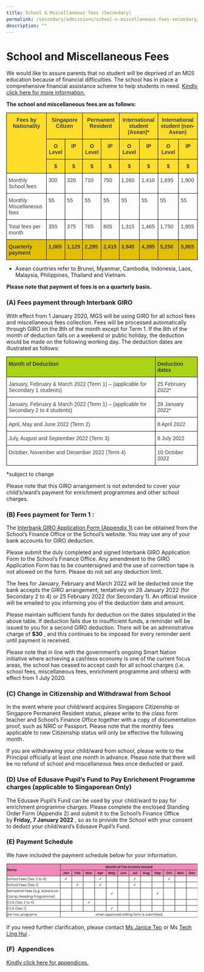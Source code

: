 ```yaml
---
title: School & Miscellaneous fees (Secondary)
permalink: /secondary/admissions/school-n-miscellaneous-fees-secondary/
description: ""
---
```

# School and Miscellaneous Fees 

We would like to assure parents that no student will be deprived of an MGS education because of financial difficulties. The school has in place a comprehensive financial assistance scheme to help students in need. [Kindly click here for more information.](https://staging.dt6ildc2mnegy.amplifyapp.com/secondary/admissions/financial-assistance-n-scholarships/)

**The school and miscellaneous fees are as follows:**

<style type="text/css">
.tg  {border-collapse:collapse;border-spacing:0;}
.tg td{border-color:black;border-style:solid;border-width:1px;font-family:Arial, sans-serif;font-size:14px;
  overflow:hidden;padding:10px 5px;word-break:normal;}
.tg th{border-color:black;border-style:solid;border-width:1px;font-family:Arial, sans-serif;font-size:14px;
  font-weight:normal;overflow:hidden;padding:10px 5px;word-break:normal;}
.tg .tg-omza{background-color:#FFDE29;color:#3D3D3D;font-weight:bold;text-align:center;vertical-align:top}
.tg .tg-uwnk{color:#3D3D3D;text-align:left;vertical-align:top}
.tg .tg-4whn{background-color:#E2BF00;color:#3D3D3D;font-weight:bold;text-align:left;vertical-align:top}
</style>
<table class="tg">
<thead>
  <tr>
    <th class="tg-omza" rowspan="3">Fees by Nationality</th>
    <th class="tg-omza" colspan="2">Singapore Citizen</th>
    <th class="tg-omza" colspan="2">Permanent Resident</th>
    <th class="tg-omza" colspan="2">International student (Asean)*</th>
    <th class="tg-omza" colspan="2">International student (non-Asean)</th>
  </tr>
  <tr>
    <th class="tg-omza">O Level</th>
    <th class="tg-omza">IP</th>
    <th class="tg-omza">O Level</th>
    <th class="tg-omza">IP</th>
    <th class="tg-omza">O Level</th>
    <th class="tg-omza">IP</th>
    <th class="tg-omza">O Level</th>
    <th class="tg-omza">IP</th>
  </tr>
  <tr>
    <th class="tg-omza">$</th>
    <th class="tg-omza">$</th>
    <th class="tg-omza">$</th>
    <th class="tg-omza">$</th>
    <th class="tg-omza">$</th>
    <th class="tg-omza">$</th>
    <th class="tg-omza">$</th>
    <th class="tg-omza">$</th>
  </tr>
</thead>
<tbody>
  <tr>
    <td class="tg-uwnk">Monthly School fees</td>
    <td class="tg-uwnk">300</td>
    <td class="tg-uwnk">320</td>
    <td class="tg-uwnk">710</td>
    <td class="tg-uwnk">750</td>
    <td class="tg-uwnk">1,260</td>
    <td class="tg-uwnk">1,410</td>
    <td class="tg-uwnk">1,695</td>
    <td class="tg-uwnk">1,900</td>
  </tr>
  <tr>
    <td class="tg-uwnk">Monthly Miscellaneous fees</td>
    <td class="tg-uwnk">55</td>
    <td class="tg-uwnk">55</td>
    <td class="tg-uwnk">55</td>
    <td class="tg-uwnk">55</td>
    <td class="tg-uwnk">55</td>
    <td class="tg-uwnk">55</td>
    <td class="tg-uwnk">55</td>
    <td class="tg-uwnk">55</td>
  </tr>
  <tr>
    <td class="tg-uwnk">Total fees per month</td>
    <td class="tg-uwnk">355</td>
    <td class="tg-uwnk">375</td>
    <td class="tg-uwnk">765</td>
    <td class="tg-uwnk">805</td>
    <td class="tg-uwnk">1,315</td>
    <td class="tg-uwnk">1,465</td>
    <td class="tg-uwnk">1,750</td>
    <td class="tg-uwnk">1,955</td>
  </tr>
  <tr>
    <td class="tg-4whn">Quarterly payment</td>
    <td class="tg-4whn">1,065</td>
    <td class="tg-4whn">1,125</td>
    <td class="tg-4whn">2,295</td>
    <td class="tg-4whn">2,415</td>
    <td class="tg-4whn">3,945</td>
    <td class="tg-4whn">4,395</td>
    <td class="tg-4whn">5,250</td>
    <td class="tg-4whn">5,865</td>
  </tr>
</tbody>
</table>

* Asean countries refer to Brunei, Myanmar, Cambodia, Indonesia, Laos, Malaysia, Philippines, Thailand and Vietnam.

**Please note that payment of fees is on a quarterly basis.**

### (A) Fees payment through Interbank GIRO

With effect from 1 January 2020, MGS will be using GIRO for all school fees and miscellaneous fees collection. Fees will be processed automatically through GIRO on the 8th of the month except for Term 1. If the 8th of the month of deduction falls on a weekend or public holiday, the deduction would be made on the following working day. The deduction dates are illustrated as follows:

<style type="text/css">
.tg  {border-collapse:collapse;border-spacing:0;}
.tg td{border-color:black;border-style:solid;border-width:1px;font-family:Arial, sans-serif;font-size:14px;
  overflow:hidden;padding:10px 5px;word-break:normal;}
.tg th{border-color:black;border-style:solid;border-width:1px;font-family:Arial, sans-serif;font-size:14px;
  font-weight:normal;overflow:hidden;padding:10px 5px;word-break:normal;}
.tg .tg-uwnk{color:#3D3D3D;text-align:left;vertical-align:top}
.tg .tg-3dzt{background-color:#AAD315;color:#3D3D3D;font-weight:bold;text-align:left;vertical-align:top}
</style>
<table class="tg">
<thead>
  <tr>
    <th class="tg-3dzt">Month of Deduction</th>
    <th class="tg-3dzt">Deduction dates</th>
  </tr>
</thead>
<tbody>
  <tr>
    <td class="tg-uwnk">January, February &amp; March 2022 (Term 1) – (applicable for Secondary 1 students)</td>
    <td class="tg-uwnk">25 February 2022*</td>
  </tr>
  <tr>
    <td class="tg-uwnk">January, February &amp; March 2022 (Term 1) – (applicable for Secondary 2 to 4 students)</td>
    <td class="tg-uwnk">28 January 2022*</td>
  </tr>
  <tr>
    <td class="tg-uwnk">April, May and June 2022 (Term 2)</td>
    <td class="tg-uwnk">8 April 2022</td>
  </tr>
  <tr>
    <td class="tg-uwnk">July, August and September 2022 (Term 3)</td>
    <td class="tg-uwnk">8 July 2022</td>
  </tr>
  <tr>
    <td class="tg-uwnk">October, November and December 2022 (Term 4)</td>
    <td class="tg-uwnk">10 October 2022</td>
  </tr>
</tbody>
</table>

*subject to change

Please note that this GIRO arrangement is not extended to cover your child’s/ward’s payment for enrichment programmes and other school charges.

### (B) Fees payment for Term 1 :

The [Interbank GIRO Application Form (Appendix 1)](https://drive.google.com/file/d/1-NA2hyQirvFf_r-02vIokoCPg-9vDVdD/view?usp=sharing) can be obtained from the School’s Finance Office or the School’s website. You may use any of your bank accounts for GIRO deduction.  

Please submit the duly completed and signed Interbank GIRO Application Form to the School’s Finance Office. Any amendment to the GIRO Application Form has to be countersigned and the use of correction tape is not allowed on the form. Please do not set any deduction limit.  

The fees for January, February and March 2022 will be deducted once the bank accepts the GIRO arrangement, tentatively on 28 January 2022 (for Secondary 2 to 4) or 25 February 2022 (for Secondary 1). An official invoice will be emailed to you informing you of the deduction date and amount.

Please maintain sufficient funds for deduction on the dates stipulated in the above table. If deduction fails due to insufficient funds, a reminder will be issued to you for a second GIRO deduction. There will be an administrative charge of **$30** , and this continues to be imposed for every reminder sent until payment is received.  

Please note that in line with the government’s ongoing Smart Nation initiative where achieving a cashless economy is one of the current focus areas, the school has ceased to accept cash for all school charges (i.e. school fees, miscellaneous fees, enrichment programme and others) with effect from 1 July 2020.

### (C) Change in Citizenship and Withdrawal from School 

In the event where your child/ward acquires Singapore Citizenship or Singapore Permanent Resident status, please write to the class form teacher and School’s Finance Office together with a copy of documentation proof, such as NRIC or Passport. Please note that the monthly fees applicable to new Citizenship status will only be effective the following month.

If you are withdrawing your child/ward from school, please write to the Principal officially at least one month in advance. Please note that there will be no refund of school and miscellaneous fees once deducted or paid. 

### (D) Use of Edusave Pupil’s Fund to Pay Enrichment Programme charges (applicable to Singaporean Only)

The Edusave Pupil’s Fund can be used by your child/ward to pay for enrichment programme charges. Please complete the enclosed Standing Order Form (Appendix 2) and submit it to the School’s Finance Office by **Friday, 7 January 2022** , so as to provide the School with your consent to deduct your child/ward’s Edusave Pupil’s Fund. 

### (E) Payment Schedule

We have included the payment schedule below for your information.

![](/images/payment%20schedule.png)

If you need further clarification, please contact [Ms Janice Teo](mailto:janice_teo@mgs.sch.edu.sg) or Ms [Teoh Ling Hui](mailto:teoh_ling_hui@msg.sch.edu.sg) .

### (F)  Appendices

[Kindly click here for appendices.](https://drive.google.com/drive/folders/1BDgtWQMTX8t_l6so2RyBuY2HEzJ-hp4v?usp=sharing)